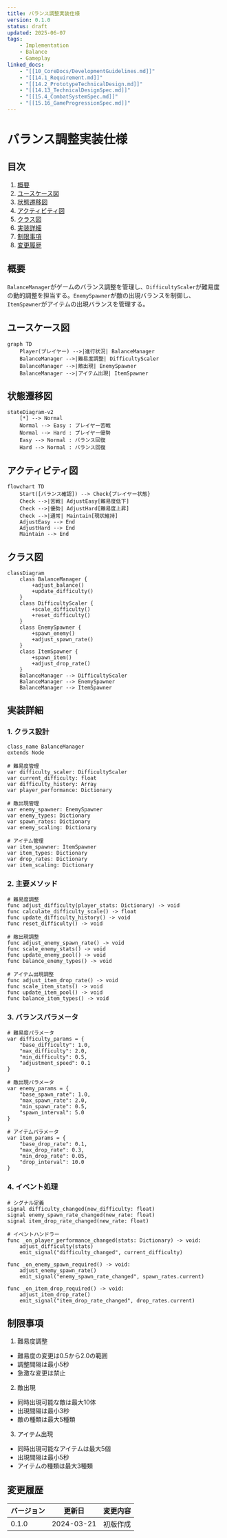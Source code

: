 ```yaml
---
title: バランス調整実装仕様
version: 0.1.0
status: draft
updated: 2025-06-07
tags:
    - Implementation
    - Balance
    - Gameplay
linked_docs:
    - "[[10_CoreDocs/DevelopmentGuidelines.md]]"
    - "[[14.1_Requirement.md]]"
    - "[[14.2_PrototypeTechnicalDesign.md]]"
    - "[[14.13_TechnicalDesignSpec.md]]"
    - "[[15.4_CombatSystemSpec.md]]"
    - "[[15.16_GameProgressionSpec.md]]"
---
```


# バランス調整実装仕様

## 目次

1. [概要](#概要)
2. [ユースケース図](#ユースケース図)
3. [状態遷移図](#状態遷移図)
4. [アクティビティ図](#アクティビティ図)
5. [クラス図](#クラス図)
6. [実装詳細](#実装詳細)
7. [制限事項](#制限事項)
8. [変更履歴](#変更履歴)

## 概要

`BalanceManager`がゲームのバランス調整を管理し、`DifficultyScaler`が難易度の動的調整を担当する。`EnemySpawner`が敵の出現バランスを制御し、`ItemSpawner`がアイテムの出現バランスを管理する。

## ユースケース図

```mermaid
graph TD
    Player(プレイヤー) -->|進行状況| BalanceManager
    BalanceManager -->|難易度調整| DifficultyScaler
    BalanceManager -->|敵出現| EnemySpawner
    BalanceManager -->|アイテム出現| ItemSpawner
```

## 状態遷移図

```mermaid
stateDiagram-v2
    [*] --> Normal
    Normal --> Easy : プレイヤー苦戦
    Normal --> Hard : プレイヤー優勢
    Easy --> Normal : バランス回復
    Hard --> Normal : バランス回復
```

## アクティビティ図

```mermaid
flowchart TD
    Start([バランス確認]) --> Check{プレイヤー状態}
    Check -->|苦戦| AdjustEasy[難易度低下]
    Check -->|優勢| AdjustHard[難易度上昇]
    Check -->|通常| Maintain[現状維持]
    AdjustEasy --> End
    AdjustHard --> End
    Maintain --> End
```

## クラス図

```mermaid
classDiagram
    class BalanceManager {
        +adjust_balance()
        +update_difficulty()
    }
    class DifficultyScaler {
        +scale_difficulty()
        +reset_difficulty()
    }
    class EnemySpawner {
        +spawn_enemy()
        +adjust_spawn_rate()
    }
    class ItemSpawner {
        +spawn_item()
        +adjust_drop_rate()
    }
    BalanceManager --> DifficultyScaler
    BalanceManager --> EnemySpawner
    BalanceManager --> ItemSpawner
```

## 実装詳細

### 1. クラス設計
```gdscript
class_name BalanceManager
extends Node

# 難易度管理
var difficulty_scaler: DifficultyScaler
var current_difficulty: float
var difficulty_history: Array
var player_performance: Dictionary

# 敵出現管理
var enemy_spawner: EnemySpawner
var enemy_types: Dictionary
var spawn_rates: Dictionary
var enemy_scaling: Dictionary

# アイテム管理
var item_spawner: ItemSpawner
var item_types: Dictionary
var drop_rates: Dictionary
var item_scaling: Dictionary
```

### 2. 主要メソッド
```gdscript
# 難易度調整
func adjust_difficulty(player_stats: Dictionary) -> void
func calculate_difficulty_scale() -> float
func update_difficulty_history() -> void
func reset_difficulty() -> void

# 敵出現調整
func adjust_enemy_spawn_rate() -> void
func scale_enemy_stats() -> void
func update_enemy_pool() -> void
func balance_enemy_types() -> void

# アイテム出現調整
func adjust_item_drop_rate() -> void
func scale_item_stats() -> void
func update_item_pool() -> void
func balance_item_types() -> void
```

### 3. バランスパラメータ
```gdscript
# 難易度パラメータ
var difficulty_params = {
    "base_difficulty": 1.0,
    "max_difficulty": 2.0,
    "min_difficulty": 0.5,
    "adjustment_speed": 0.1
}

# 敵出現パラメータ
var enemy_params = {
    "base_spawn_rate": 1.0,
    "max_spawn_rate": 2.0,
    "min_spawn_rate": 0.5,
    "spawn_interval": 5.0
}

# アイテムパラメータ
var item_params = {
    "base_drop_rate": 0.1,
    "max_drop_rate": 0.3,
    "min_drop_rate": 0.05,
    "drop_interval": 10.0
}
```

### 4. イベント処理
```gdscript
# シグナル定義
signal difficulty_changed(new_difficulty: float)
signal enemy_spawn_rate_changed(new_rate: float)
signal item_drop_rate_changed(new_rate: float)

# イベントハンドラー
func _on_player_performance_changed(stats: Dictionary) -> void:
    adjust_difficulty(stats)
    emit_signal("difficulty_changed", current_difficulty)

func _on_enemy_spawn_required() -> void:
    adjust_enemy_spawn_rate()
    emit_signal("enemy_spawn_rate_changed", spawn_rates.current)

func _on_item_drop_required() -> void:
    adjust_item_drop_rate()
    emit_signal("item_drop_rate_changed", drop_rates.current)
```

## 制限事項

1. 難易度調整
- 難易度の変更は0.5から2.0の範囲
- 調整間隔は最小5秒
- 急激な変更は禁止

2. 敵出現
- 同時出現可能な敵は最大10体
- 出現間隔は最小3秒
- 敵の種類は最大5種類

3. アイテム出現
- 同時出現可能なアイテムは最大5個
- 出現間隔は最小5秒
- アイテムの種類は最大3種類

## 変更履歴

| バージョン | 更新日     | 変更内容 |
| ---------- | ---------- | -------- |
| 0.1.0      | 2024-03-21 | 初版作成 |
